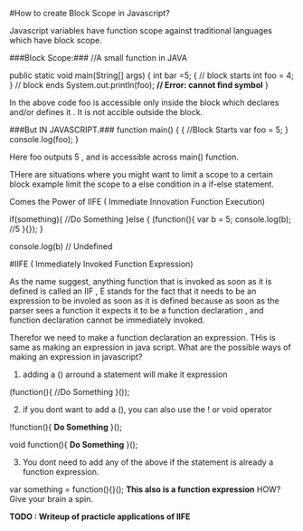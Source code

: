 #How to create Block Scope in Javascript?

Javascript variables have function scope against traditional languages which have block scope.

###Block Scope:###
//A small function in JAVA

public static void main(String[] args) {
    int bar =5;
    { // block starts
        int foo = 4;
    } // block ends
    System.out.println(foo); **// Error: cannot find symbol**
}

In the above code foo is accessible only inside the block which declares and/or defines it . It is not accible outside the block.

###But IN JAVASCRIPT.###
 function main() {
	{
		//Block Starts
		var foo = 5;
	}
	console.log(foo);
}

Here foo outputs 5 , and is accessible across main() function.

THere are situations where you might want to limit a scope to a certain block example limit the scope to a else condition in a if-else statement.

Comes the Power of IIFE ( Immediate Innovation Function Execution)

if(something){
	//Do Something
}else {
	(function(){
		var b = 5;
		console.log(b); //5
	}{});
}

console.log(b) // Undefined

#IIFE ( Immediately Invoked Function Expression)

As the name suggest, anything function that is invoked as soon as it is defined is called an IIF , E stands for the fact that it needs to be an expression to be involed as soon as it is defined because as soon as the parser sees a function it expects it to be a function declaration , and function declaration cannot be immediately invoked.

Therefor we need to make a function declaration an expression. THis is same as making an expression in java script. What are the possible ways of making an expression in javascript?

1. adding a () arround a statement will make it expression

(function(){
    //Do Something
}());

2. if you dont want to add a (), you can also use the ! or void operator

!function(){
    **Do Something**
}();

void function(){
    **Do Something**
}();

3. You dont need to add any of the above if the statement is already a function expression.

var something = function(){}(); **This also is a function expression** HOW? Give your brain a spin.

**TODO : Writeup of practicle applications of IIFE**

